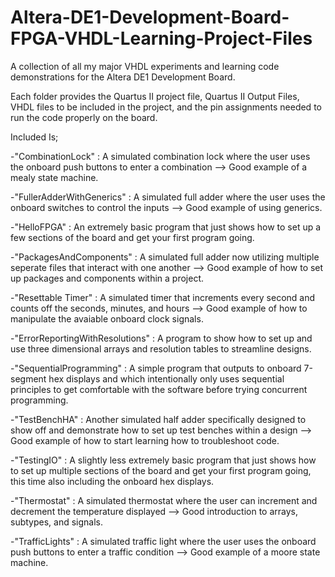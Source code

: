 # Altera-DE1-Development-Board-FPGA-VHDL-Learning-Project-Files
A collection of all my major VHDL experiments and learning code demonstrations for the Altera DE1 Development Board.

Each folder provides the Quartus II project file, Quartus II Output Files, VHDL files to be included in the project, and the pin assignments needed to run the code properly on the board.

Included Is;

-"CombinationLock" : A simulated combination lock where the user uses the onboard push buttons to enter a combination --> Good example of a mealy state machine.

-"FullerAdderWithGenerics" : A simulated full adder where the user uses the onboard switches to control the inputs --> Good example of using generics.

-"HelloFPGA" : An extremely basic program that just shows how to set up a few sections of the board and get your first program going.

-"PackagesAndComponents" : A simulated full adder now utilizing multiple seperate files that interact with one another --> Good example of how to set up packages and components within a project.

-"Resettable Timer" : A simulated timer that increments every second and counts off the seconds, minutes, and hours --> Good example of how to manipulate the avaiable onboard clock signals.

-"ErrorReportingWithResolutions" : A program to show how to set up and use three dimensional arrays and resolution tables to streamline designs.

-"SequentialProgramming" : A simple program that outputs to onboard 7-segment hex displays and which intentionally only uses sequential principles to get comfortable with the software before trying concurrent programming.

-"TestBenchHA" : Another simulated half adder specifically designed to show off and demonstrate how to set up test benches within a design --> Good example of how to start learning how to troubleshoot code.

-"TestingIO" : A slightly less extremely basic program that just shows how to set up multiple sections of the board and get your first program going, this time also including the onboard hex displays.

-"Thermostat" : A simulated thermostat where the user can increment and decrement the temperature displayed --> Good introduction to arrays, subtypes, and signals.

-"TrafficLights" : A simulated traffic light where the user uses the onboard push buttons to enter a traffic condition --> Good example of a moore state machine.
